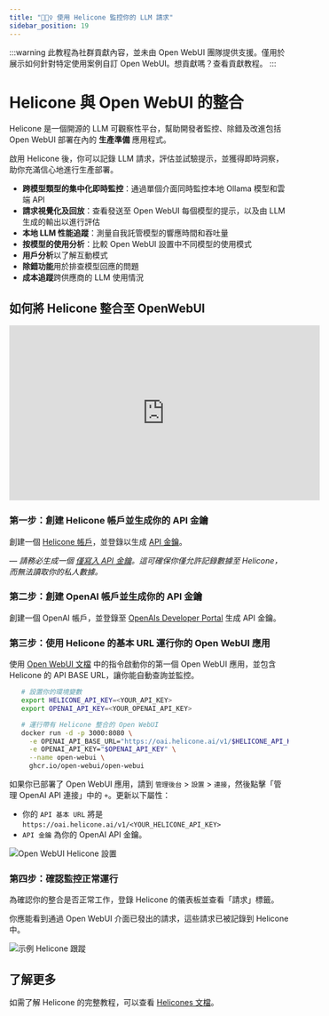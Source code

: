 ```yaml
---
title: "🕵🏻‍♀️ 使用 Helicone 監控你的 LLM 請求"
sidebar_position: 19
---
```


:::warning
此教程為社群貢獻內容，並未由 Open WebUI 團隊提供支援。僅用於展示如何針對特定使用案例自訂 Open WebUI。想貢獻嗎？查看貢獻教程。
:::

# Helicone 與 Open WebUI 的整合

Helicone 是一個開源的 LLM 可觀察性平台，幫助開發者監控、除錯及改進包括 Open WebUI 部署在內的 **生產準備** 應用程式。

啟用 Helicone 後，你可以記錄 LLM 請求，評估並試驗提示，並獲得即時洞察，助你充滿信心地進行生產部署。

- **跨模型類型的集中化即時監控**：通過單個介面同時監控本地 Ollama 模型和雲端 API
- **請求視覺化及回放**：查看發送至 Open WebUI 每個模型的提示，以及由 LLM 生成的輸出以進行評估
- **本地 LLM 性能追蹤**：測量自我託管模型的響應時間和吞吐量
- **按模型的使用分析**：比較 Open WebUI 設置中不同模型的使用模式
- **用戶分析**以了解互動模式
- **除錯功能**用於排查模型回應的問題
- **成本追蹤**跨供應商的 LLM 使用情況


## 如何將 Helicone 整合至 OpenWebUI

<iframe
  width="560"
  height="315"
  src="https://www.youtube-nocookie.com/embed/8iVHOkUrpSA?si=Jt1GVqA0wY4UI7sF"
  title="YouTube 視頻播放"
  frameborder="0"
  allow="accelerometer; autoplay; clipboard-write; encrypted-media; gyroscope; picture-in-picture; web-share"
  allowfullscreen>
</iframe>

### 第一步：創建 Helicone 帳戶並生成你的 API 金鑰

創建一個 [Helicone 帳戶](https://www.helicone.ai/)，並登錄以生成 [API 金鑰](https://us.helicone.ai/settings/api-keys)。

*— 請務必生成一個 [僅寫入 API 金鑰](https://docs.helicone.ai/helicone-headers/helicone-auth)。這可確保你僅允許記錄數據至 Helicone，而無法讀取你的私人數據。*

### 第二步：創建 OpenAI 帳戶並生成你的 API 金鑰

創建一個 OpenAI 帳戶，並登錄至 [OpenAIs Developer Portal](https://platform.openai.com/account/api-keys) 生成 API 金鑰。

### 第三步：使用 Helicone 的基本 URL 運行你的 Open WebUI 應用

使用 [Open WebUI 文檔](https://docs.openwebui.com/) 中的指令啟動你的第一個 Open WebUI 應用，並包含 Helicone 的 API BASE URL，讓你能自動查詢並監控。

```bash
   # 設置你的環境變數
   export HELICONE_API_KEY=<YOUR_API_KEY>
   export OPENAI_API_KEY=<YOUR_OPENAI_API_KEY>

   # 運行帶有 Helicone 整合的 Open WebUI
   docker run -d -p 3000:8080 \
     -e OPENAI_API_BASE_URL="https://oai.helicone.ai/v1/$HELICONE_API_KEY" \
     -e OPENAI_API_KEY="$OPENAI_API_KEY" \
     --name open-webui \
     ghcr.io/open-webui/open-webui
```

如果你已部署了 Open WebUI 應用，請到 `管理後台` > `設置` > `連接`，然後點擊「管理 OpenAI API 連接」中的 `+`。更新以下屬性：

- 你的 `API 基本 URL` 將是 ``https://oai.helicone.ai/v1/<YOUR_HELICONE_API_KEY>``
- `API 金鑰` 為你的 OpenAI API 金鑰。

![Open WebUI Helicone 設置](https://res.cloudinary.com/dacofvu8m/image/upload/v1745272273/openwebui-helicone-setup_y4ssca.gif)

### 第四步：確認監控正常運行

為確認你的整合是否正常工作，登錄 Helicone 的儀表板並查看「請求」標籤。

你應能看到通過 Open WebUI 介面已發出的請求，這些請求已被記錄到 Helicone 中。

![示例 Helicone 跟蹤](https://res.cloudinary.com/dacofvu8m/image/upload/v1745272747/CleanShot_2025-04-21_at_17.57.46_2x_wpkpyf.png)

## 了解更多

如需了解 Helicone 的完整教程，可以查看 [Helicones 文檔](https://docs.helicone.ai/getting-started/quick-start)。
